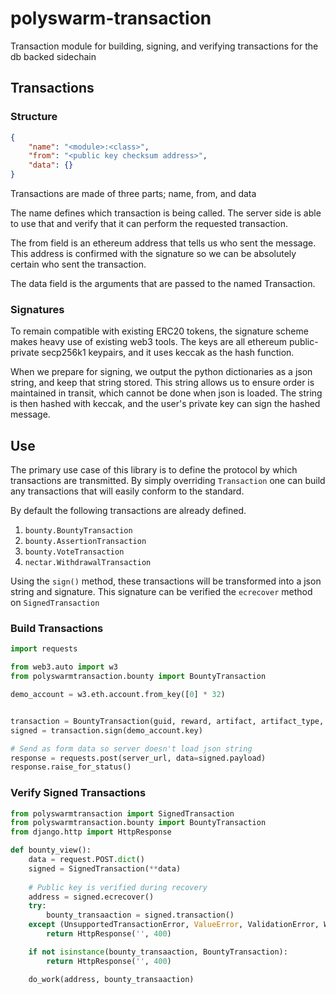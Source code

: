 # polyswarm-transaction
Transaction module for building, signing, and verifying transactions for the db backed sidechain

## Transactions

### Structure

```json
{
    "name": "<module>:<class>",
    "from": "<public key checksum address>",
    "data": {}
}
```

Transactions are made of three parts; name, from, and data

The name defines which transaction is being called.
The server side is able to use that and verify that it can perform the requested transaction.

The from field is an ethereum address that tells us who sent the message.
This address is confirmed with the signature so we can be absolutely certain who sent the transaction.

The data field is the arguments that are passed to the named Transaction.


### Signatures

To remain compatible with existing ERC20 tokens, the signature scheme makes heavy use of existing web3 tools.
The keys are all ethereum public-private secp256k1 keypairs, and it uses keccak as the hash function.

When we prepare for signing, we output the python dictionaries as a json string, and keep that string stored.
This string allows us to ensure order is maintained in transit, which cannot be done when json is loaded.
The string is then hashed with keccak, and the user's private key can sign the hashed message.


## Use

The primary use case of this library is to define the protocol by which transactions are transmitted.
By simply overriding `Transaction` one can build any transactions that will easily conform to the standard.

By default the following transactions are already defined.
 
1. `bounty.BountyTransaction`
1. `bounty.AssertionTransaction`
1. `bounty.VoteTransaction`
1. `nectar.WithdrawalTransaction` 

Using the `sign()` method, these transactions will be transformed into a json string and signature.
This signature can be verified the `ecrecover` method on `SignedTransaction`


### Build Transactions

```python
import requests

from web3.auto import w3
from polyswarmtransaction.bounty import BountyTransaction

demo_account = w3.eth.account.from_key([0] * 32)


transaction = BountyTransaction(guid, reward, artifact, artifact_type, metadata, expiration)
signed = transaction.sign(demo_account.key)

# Send as form data so server doesn't load json string
response = requests.post(server_url, data=signed.payload)
response.raise_for_status()
```


### Verify Signed Transactions

```python
from polyswarmtransaction import SignedTransaction
from polyswarmtransaction.bounty import BountyTransaction
from django.http import HttpResponse

def bounty_view():
    data = request.POST.dict()
    signed = SignedTransaction(**data)
    
    # Public key is verified during recovery
    address = signed.ecrecover()
    try:
        bounty_transaaction = signed.transaction()
    except (UnsupportedTransactionError, ValueError, ValidationError, WrongSignatureError, InvalidSignatureError):
        return HttpResponse('', 400)

    if not isinstance(bounty_transaaction, BountyTransaction):
        return HttpResponse('', 400)

    do_work(address, bounty_transaaction)
```
